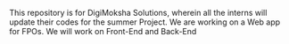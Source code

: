 This repository is for DigiMoksha Solutions, wherein all the interns will update their codes for the summer Project.
We are working on a Web app for FPOs.
We will work on Front-End and Back-End
